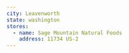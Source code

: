 ```yaml
---
city: Leavenworth
state: washington
stores:
  - name: Sage Mountain Natural Foods
    address: 11734 US-2
---
```


